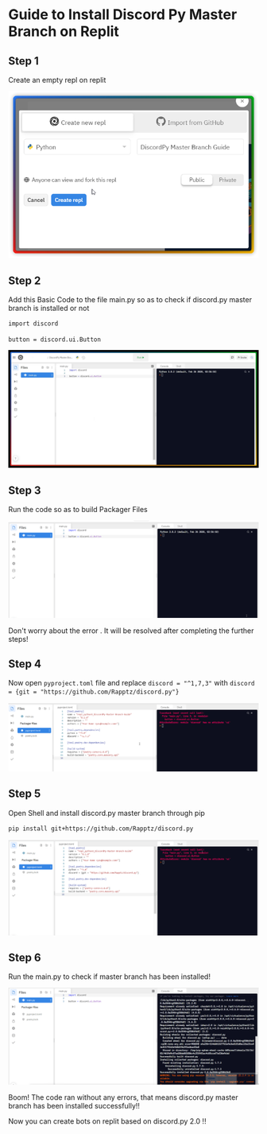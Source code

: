 <h1>Guide to Install Discord Py Master Branch on Replit</h1>


<h2>Step 1</h2>

Create an empty repl on replit

<img alt="Step 1" src="images/step1.png" />

<h2>Step 2</h2>

Add this Basic Code to the file main.py so as to check if discord.py master branch is installed or not

```
import discord

button = discord.ui.Button
```
<img alt="Step 2" src="images/step2.jpg" />

<h2>Step 3</h2>

Run the code so as to build Packager Files

<img alt="Step 3" src="images/step3.gif" />

Don't worry about the error . It will be resolved after completing the further steps!

<h2>Step 4</h2>

Now open `pyproject.toml` file and replace `discord = "^1,7,3"` with `discord = {git = "https://github.com/Rapptz/discord.py"}`

<img alt="Step 4" src="images/step4.gif" />

<h2>Step 5</h2>

Open Shell and install discord.py master branch through pip
```
pip install git+https://github.com/Rapptz/discord.py
```

<img alt="Step 5" src="images/step5.gif" />

<h2>Step 6</h2>

Run the main.py to check if master branch has been installed!

<img alt="Step 6" src="images/step6.gif" />

Boom! The code ran without any errors, that means discord.py master branch has been installed successfully!!

Now you can create bots on replit based on discord.py 2.0 !!